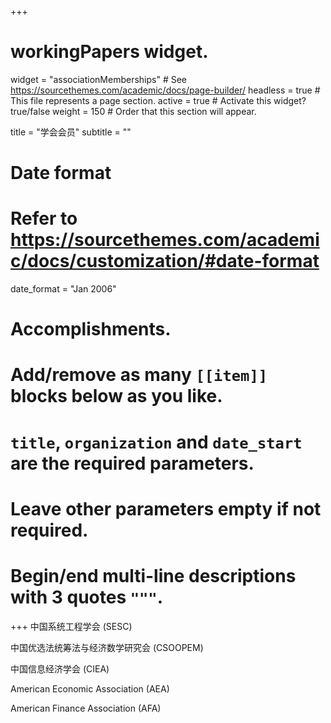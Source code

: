 +++
# workingPapers widget.
widget = "associationMemberships"  # See https://sourcethemes.com/academic/docs/page-builder/
headless = true  # This file represents a page section.
active = true  # Activate this widget? true/false
weight = 150  # Order that this section will appear.

title = "学会会员"
subtitle = ""

# Date format
#   Refer to https://sourcethemes.com/academic/docs/customization/#date-format
date_format = "Jan 2006"

# Accomplishments.
#   Add/remove as many `[[item]]` blocks below as you like.
#   `title`, `organization` and `date_start` are the required parameters.
#   Leave other parameters empty if not required.
#   Begin/end multi-line descriptions with 3 quotes `"""`.

+++
中国系统工程学会 (SESC)

中国优选法统筹法与经济数学研究会 (CSOOPEM)

中国信息经济学会 (CIEA)

American Economic Association (AEA)

American Finance Association (AFA)
